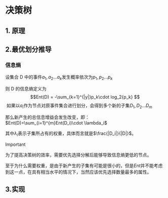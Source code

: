 # 决策树

## 1. 原理

## 2.最优划分推导

### 信息熵

设集合 D 中的事件$a_1, a_2...a_k$发生概率依次为$p_1, p_2...p_k$

则 D 的信息熵定义为 $$Ent(D) = -\sum_{k=1}^{|y|}p_k\cdot log_2{p_k} $$
​ 如果以$a_i$作为节点对原事件集合进行划分，会得到多个新的子集$D_1,D_2...D_m$

那么新产生的总信息增益会发生改变，即：$Ent(D)=\sum_{i=1}^{m}Ent(D_i)\cdot \lambda_i$

其中$\lambda_i$表示子集所占有的权重，具体而言就是$\frac{|D_i|}{|D|}$。

> [!IMPORTANT]
>
> 为了提高决策树的效率，需要优先选择分解后能够导致信息熵更低的节点。
>
> 至于为什么需要权重，是由于新产生的子集有可能是很小的，但是$Ent$并不能考虑到这一点，在具有相当水平的情况下，当然应该优先选择数量最多的属性。

## 3.实现
